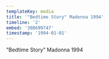 ```yaml
---
templateKey: media
title: '"Bedtime Story" Madonna 1994'
timeline: '2'
embed: '308699747'
timestamp: '1994-01-01'
---
```

"Bedtime Story" Madonna 1994
